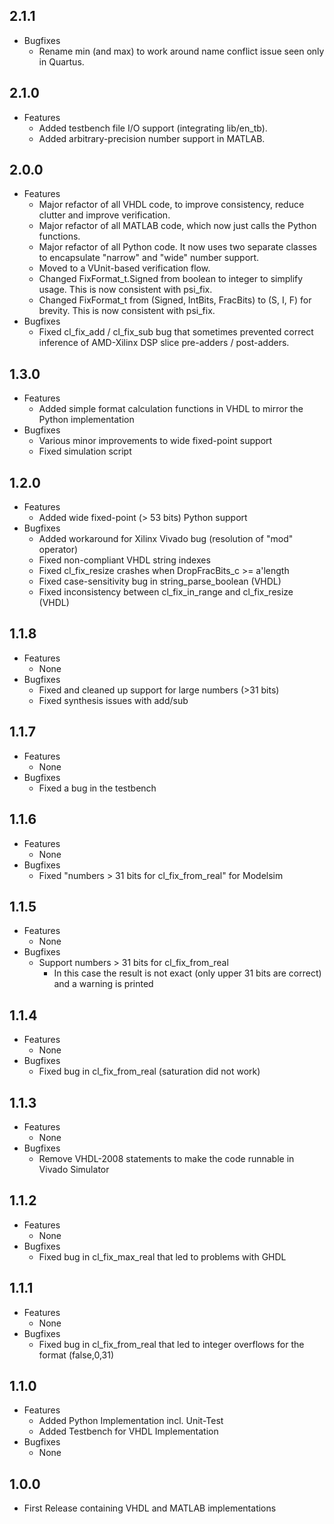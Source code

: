 ## 2.1.1
* Bugfixes
  * Rename min (and max) to work around name conflict issue seen only in Quartus.

## 2.1.0
* Features
  * Added testbench file I/O support (integrating lib/en_tb).
  * Added arbitrary-precision number support in MATLAB.

## 2.0.0
* Features
  * Major refactor of all VHDL code, to improve consistency, reduce clutter and improve verification.
  * Major refactor of all MATLAB code, which now just calls the Python functions.
  * Major refactor of all Python code. It now uses two separate classes to encapsulate "narrow" and "wide" number support.
  * Moved to a VUnit-based verification flow.
  * Changed FixFormat_t.Signed from boolean to integer to simplify usage. This is now consistent with psi_fix.
  * Changed FixFormat_t from (Signed, IntBits, FracBits) to (S, I, F) for brevity. This is now consistent with psi_fix.
* Bugfixes
  * Fixed cl_fix_add / cl_fix_sub bug that sometimes prevented correct inference of AMD-Xilinx DSP slice pre-adders / post-adders.

## 1.3.0
* Features
  * Added simple format calculation functions in VHDL to mirror the Python implementation
* Bugfixes
  * Various minor improvements to wide fixed-point support
  * Fixed simulation script

## 1.2.0
* Features
  * Added wide fixed-point (> 53 bits) Python support
* Bugfixes
  * Added workaround for Xilinx Vivado bug (resolution of "mod" operator)
  * Fixed non-compliant VHDL string indexes
  * Fixed cl_fix_resize crashes when DropFracBits_c >= a'length
  * Fixed case-sensitivity bug in string_parse_boolean (VHDL)
  * Fixed inconsistency between cl_fix_in_range and cl_fix_resize (VHDL)

## 1.1.8

* Features
  * None
* Bugfixes
  * Fixed and cleaned up support for large numbers (>31 bits)
  * Fixed synthesis issues with add/sub

## 1.1.7

* Features
  * None
* Bugfixes
  * Fixed a bug in the testbench

## 1.1.6

* Features
  * None
* Bugfixes
  * Fixed "numbers > 31 bits for cl\_fix\_from\_real" for Modelsim

## 1.1.5

* Features
  * None
* Bugfixes
  * Support numbers > 31 bits for cl\_fix\_from\_real
    * In this case the result is not exact (only upper 31 bits are correct) and a warning is printed

## 1.1.4

* Features
  * None
* Bugfixes
  * Fixed bug in cl\_fix\_from\_real (saturation did not work)

## 1.1.3

* Features
  * None
* Bugfixes
  * Remove VHDL-2008 statements to make the code runnable in Vivado Simulator

## 1.1.2

* Features
  * None
* Bugfixes
  * Fixed bug in cl\_fix\_max\_real that led to problems with GHDL

## 1.1.1

* Features
  * None
* Bugfixes
  * Fixed bug in cl\_fix\_from\_real that led to integer overflows for the format (false,0,31)

## 1.1.0

* Features
  * Added Python Implementation incl. Unit-Test
  * Added Testbench for VHDL Implementation
* Bugfixes
  * None

## 1.0.0

* First Release containing VHDL and MATLAB implementations